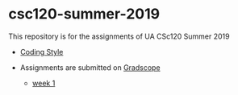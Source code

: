 # csc120-summer-2019
This repository is for the assignments of UA CSc120 Summer 2019

* [Coding Style](https://github.com/philoL/csc120-summer-2019-assignments/blob/master/coding-style.md#csc-120-programming-style)

* Assignments are submitted on [Gradscope](https://www.gradescope.com/)
	* [week 1](https://github.com/philoL/csc120-summer-2019-assignments/blob/master/week-1/week-1.md)